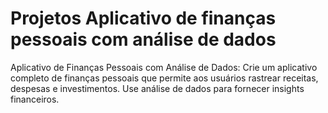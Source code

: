 # Projetos Aplicativo de finanças pessoais com análise de dados
Aplicativo de Finanças Pessoais com Análise de Dados: Crie um aplicativo completo de finanças pessoais que permite aos usuários rastrear receitas, despesas e investimentos. Use análise de dados para fornecer insights financeiros.
